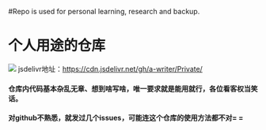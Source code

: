 #Repo is used for personal learning, research and backup.
# 个人用途的仓库
[![](https://data.jsdelivr.com/v1/package/gh/a-writer/Private/badge)](https://www.jsdelivr.com/package/gh/a-writer/Private)
jsdelivr地址：https://cdn.jsdelivr.net/gh/a-writer/Private/
#### 仓库内代码基本杂乱无章、想到啥写啥，唯一要求就是能用就行，各位看客权当笑话。
#### 对github不熟悉，就发过几个issues，可能连这个仓库的使用方法都不对= = 
